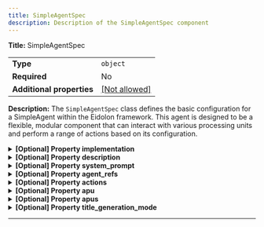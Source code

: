 ```yaml
---
title: SimpleAgentSpec
description: Description of the SimpleAgentSpec component
---
```


**Title:** SimpleAgentSpec

|                           |                                                         |
| ------------------------- | ------------------------------------------------------- |
| **Type**                  | `object`                                                |
| **Required**              | No                                                      |
| **Additional properties** | [[Not allowed]](# "Additional Properties not allowed.") |

**Description:** The `SimpleAgentSpec` class defines the basic configuration for a SimpleAgent within the Eidolon framework. This
agent is designed to be a flexible, modular component that can interact with various processing units and perform a
range of actions based on its configuration.

<details>
<summary>
<strong> [Optional] Property implementation</strong>  

</summary>
<blockquote>

|              |         |
| ------------ | ------- |
| **Type**     | `const` |
| **Required** | No      |

Specific value: `"SimpleAgent"`

</blockquote>
</details>

<details>
<summary>
<strong> [Optional] Property description</strong>  

</summary>
<blockquote>

**Title:** Description

|              |          |
| ------------ | -------- |
| **Type**     | `string` |
| **Required** | No       |
| **Default**  | `null`   |

</blockquote>
</details>

<details>
<summary>
<strong> [Optional] Property system_prompt</strong>  

</summary>
<blockquote>

**Title:** System Prompt

|              |                                                                                                       |
| ------------ | ----------------------------------------------------------------------------------------------------- |
| **Type**     | `string`                                                                                              |
| **Required** | No                                                                                                    |
| **Default**  | `"You are a helpful assistant. Always use the provided tools, if appropriate, to complete the task."` |

</blockquote>
</details>

<details>
<summary>
<strong> [Optional] Property agent_refs</strong>  

</summary>
<blockquote>

**Title:** Agent Refs

|              |                   |
| ------------ | ----------------- |
| **Type**     | `array of string` |
| **Required** | No                |
| **Default**  | `[]`              |

|                      | Array restrictions |
| -------------------- | ------------------ |
| **Min items**        | N/A                |
| **Max items**        | N/A                |
| **Items unicity**    | False              |
| **Additional items** | False              |
| **Tuple validation** | See below          |

| Each item of this array must be       | Description |
| ------------------------------------- | ----------- |
| [agent_refs items](#agent_refs_items) | -           |

## <a name="autogenerated_heading_1"></a>1. agent_refs items

|              |          |
| ------------ | -------- |
| **Type**     | `string` |
| **Required** | No       |

</blockquote>
</details>

<details>
<summary>
<strong> [Optional] Property actions</strong>  

</summary>
<blockquote>

**Title:** Actions

|              |                                                                                                                                                                                                                                                                                                   |
| ------------ | ------------------------------------------------------------------------------------------------------------------------------------------------------------------------------------------------------------------------------------------------------------------------------------------------- |
| **Type**     | `array`                                                                                                                                                                                                                                                                                           |
| **Required** | No                                                                                                                                                                                                                                                                                                |
| **Default**  | `[{"name": "converse", "title": null, "sub_title": null, "description": null, "user_prompt": "{{ body }}", "input_schema": {}, "output_schema": "str", "allow_file_upload": false, "supported_mime_types": [], "allowed_states": ["initialized", "idle", "http_error"], "output_state": "idle"}]` |

|                      | Array restrictions |
| -------------------- | ------------------ |
| **Min items**        | N/A                |
| **Max items**        | N/A                |
| **Items unicity**    | False              |
| **Additional items** | False              |
| **Tuple validation** | See below          |

| Each item of this array must be    | Description |
| ---------------------------------- | ----------- |
| [ActionDefinition](#actions_items) | -           |

## <a name="autogenerated_heading_1"></a>1. ActionDefinition

|                           |                                                                           |
| ------------------------- | ------------------------------------------------------------------------- |
| **Type**                  | `object`                                                                  |
| **Required**              | No                                                                        |
| **Additional properties** | [[Any type: allowed]](# "Additional Properties of any type are allowed.") |
| **Defined in**            | #/$defs/ActionDefinition                                                  |

<details>
<summary>
<strong> <a name="actions_items_name"></a>1.1. [Optional] Property name</strong>  

</summary>
<blockquote>

**Title:** Name

|              |              |
| ------------ | ------------ |
| **Type**     | `string`     |
| **Required** | No           |
| **Default**  | `"converse"` |

</blockquote>
</details>

<details>
<summary>
<strong> <a name="actions_items_title"></a>1.2. [Optional] Property title</strong>  

</summary>
<blockquote>

**Title:** Title

|              |          |
| ------------ | -------- |
| **Type**     | `string` |
| **Required** | No       |
| **Default**  | `null`   |

</blockquote>
</details>

<details>
<summary>
<strong> <a name="actions_items_sub_title"></a>1.3. [Optional] Property sub_title</strong>  

</summary>
<blockquote>

**Title:** Sub Title

|              |          |
| ------------ | -------- |
| **Type**     | `string` |
| **Required** | No       |
| **Default**  | `null`   |

</blockquote>
</details>

<details>
<summary>
<strong> <a name="actions_items_description"></a>1.4. [Optional] Property description</strong>  

</summary>
<blockquote>

**Title:** Description

|              |          |
| ------------ | -------- |
| **Type**     | `string` |
| **Required** | No       |
| **Default**  | `null`   |

</blockquote>
</details>

<details>
<summary>
<strong> <a name="actions_items_user_prompt"></a>1.5. [Optional] Property user_prompt</strong>  

</summary>
<blockquote>

**Title:** User Prompt

|              |                |
| ------------ | -------------- |
| **Type**     | `string`       |
| **Required** | No             |
| **Default**  | `"{{ body }}"` |

</blockquote>
</details>

<details>
<summary>
<strong> <a name="actions_items_input_schema"></a>1.6. [Optional] Property input_schema</strong>  

</summary>
<blockquote>

**Title:** Input Schema

|                           |                                                                                                                                      |
| ------------------------- | ------------------------------------------------------------------------------------------------------------------------------------ |
| **Type**                  | `object`                                                                                                                             |
| **Required**              | No                                                                                                                                   |
| **Additional properties** | [[Should-conform]](#actions_items_input_schema_additionalProperties "Each additional property must conform to the following schema") |
| **Default**               | `{}`                                                                                                                                 |

<details>
<summary>
<strong> <a name="actions_items_input_schema_additionalProperties"></a>1.6.1. Property additionalProperties</strong>  

</summary>
<blockquote>

|                           |                                                                           |
| ------------------------- | ------------------------------------------------------------------------- |
| **Type**                  | `object`                                                                  |
| **Required**              | No                                                                        |
| **Additional properties** | [[Any type: allowed]](# "Additional Properties of any type are allowed.") |

</blockquote>
</details>

</blockquote>
</details>

<details>
<summary>
<strong> <a name="actions_items_output_schema"></a>1.7. [Optional] Property output_schema</strong>  

</summary>
<blockquote>

**Title:** Output Schema

|                           |                                                                           |
| ------------------------- | ------------------------------------------------------------------------- |
| **Type**                  | `combining`                                                               |
| **Required**              | No                                                                        |
| **Additional properties** | [[Any type: allowed]](# "Additional Properties of any type are allowed.") |
| **Default**               | `"str"`                                                                   |

<blockquote>

| Any of(Option)                                  |
| ----------------------------------------------- |
| [item 0](#actions_items_output_schema_anyOf_i0) |
| [item 1](#actions_items_output_schema_anyOf_i1) |

<blockquote>

#### <a name="actions_items_output_schema_anyOf_i0"></a>1.7.1. Property `item 0`

|              |         |
| ------------ | ------- |
| **Type**     | `const` |
| **Required** | No      |

Must be one of:
* "str"
Specific value: `"str"`

</blockquote>
<blockquote>

#### <a name="actions_items_output_schema_anyOf_i1"></a>1.7.2. Property `item 1`

|                           |                                                                           |
| ------------------------- | ------------------------------------------------------------------------- |
| **Type**                  | `object`                                                                  |
| **Required**              | No                                                                        |
| **Additional properties** | [[Any type: allowed]](# "Additional Properties of any type are allowed.") |

</blockquote>

</blockquote>

</blockquote>
</details>

<details>
<summary>
<strong> <a name="actions_items_allow_file_upload"></a>1.8. [Optional] Property allow_file_upload</strong>  

</summary>
<blockquote>

**Title:** Allow File Upload

|              |           |
| ------------ | --------- |
| **Type**     | `boolean` |
| **Required** | No        |
| **Default**  | `false`   |

</blockquote>
</details>

<details>
<summary>
<strong> <a name="actions_items_supported_mime_types"></a>1.9. [Optional] Property supported_mime_types</strong>  

</summary>
<blockquote>

**Title:** Supported Mime Types

|              |                   |
| ------------ | ----------------- |
| **Type**     | `array of string` |
| **Required** | No                |
| **Default**  | `[]`              |

|                      | Array restrictions |
| -------------------- | ------------------ |
| **Min items**        | N/A                |
| **Max items**        | N/A                |
| **Items unicity**    | False              |
| **Additional items** | False              |
| **Tuple validation** | See below          |

| Each item of this array must be                                         | Description |
| ----------------------------------------------------------------------- | ----------- |
| [supported_mime_types items](#actions_items_supported_mime_types_items) | -           |

#### <a name="autogenerated_heading_2"></a>1.9.1. supported_mime_types items

|              |          |
| ------------ | -------- |
| **Type**     | `string` |
| **Required** | No       |

</blockquote>
</details>

<details>
<summary>
<strong> <a name="actions_items_allowed_states"></a>1.10. [Optional] Property allowed_states</strong>  

</summary>
<blockquote>

**Title:** Allowed States

|              |                                         |
| ------------ | --------------------------------------- |
| **Type**     | `array of string`                       |
| **Required** | No                                      |
| **Default**  | `["initialized", "idle", "http_error"]` |

|                      | Array restrictions |
| -------------------- | ------------------ |
| **Min items**        | N/A                |
| **Max items**        | N/A                |
| **Items unicity**    | False              |
| **Additional items** | False              |
| **Tuple validation** | See below          |

| Each item of this array must be                             | Description |
| ----------------------------------------------------------- | ----------- |
| [allowed_states items](#actions_items_allowed_states_items) | -           |

#### <a name="autogenerated_heading_3"></a>1.10.1. allowed_states items

|              |          |
| ------------ | -------- |
| **Type**     | `string` |
| **Required** | No       |

</blockquote>
</details>

<details>
<summary>
<strong> <a name="actions_items_output_state"></a>1.11. [Optional] Property output_state</strong>  

</summary>
<blockquote>

**Title:** Output State

|              |          |
| ------------ | -------- |
| **Type**     | `string` |
| **Required** | No       |
| **Default**  | `"idle"` |

</blockquote>
</details>

</blockquote>
</details>

<details>
<summary>
<strong> [Optional] Property apu</strong>  

</summary>
<blockquote>

|              |                             |
| ------------ | --------------------------- |
| **Type**     | [`Reference[APU]`](/docs/components/apu/overview)            |
| **Required** | No                          |
| **Default**  | `{"implementation": "APU"}` |

</blockquote>
</details>

<details>
<summary>
<strong> [Optional] Property apus</strong>  

</summary>
<blockquote>

**Title:** Apus

|              |         |
| ------------ | ------- |
| **Type**     | `array` |
| **Required** | No      |
| **Default**  | `[]`    |

|                      | Array restrictions |
| -------------------- | ------------------ |
| **Min items**        | N/A                |
| **Max items**        | N/A                |
| **Items unicity**    | False              |
| **Additional items** | False              |
| **Tuple validation** | See below          |

| Each item of this array must be | Description |
| ------------------------------- | ----------- |
| [NamedAPU](#apus_items)         | -           |

## <a name="autogenerated_heading_1"></a>1. NamedAPU

|                           |                                                                           |
| ------------------------- | ------------------------------------------------------------------------- |
| **Type**                  | `object`                                                                  |
| **Required**              | No                                                                        |
| **Additional properties** | [[Any type: allowed]](# "Additional Properties of any type are allowed.") |
| **Defined in**            | #/$defs/NamedAPU                                                          |

<details>
<summary>
<strong> <a name="apus_items_title"></a>1.1. [Optional] Property title</strong>  

</summary>
<blockquote>

**Title:** Title

|              |          |
| ------------ | -------- |
| **Type**     | `string` |
| **Required** | No       |
| **Default**  | `null`   |

</blockquote>
</details>

<details>
<summary>
<strong> <a name="apus_items_apu"></a>1.2. [Optional] Property apu</strong>  

</summary>
<blockquote>

|              |                             |
| ------------ | --------------------------- |
| **Type**     | [`Reference[APU]`](/docs/components/apu/overview)            |
| **Required** | No                          |
| **Default**  | `{"implementation": "APU"}` |

</blockquote>
</details>

<details>
<summary>
<strong> <a name="apus_items_default"></a>1.3. [Optional] Property default</strong>  

</summary>
<blockquote>

**Title:** Default

|              |           |
| ------------ | --------- |
| **Type**     | `boolean` |
| **Required** | No        |
| **Default**  | `false`   |

</blockquote>
</details>

</blockquote>
</details>

<details>
<summary>
<strong> [Optional] Property title_generation_mode</strong>  

</summary>
<blockquote>

**Title:** Title Generation Mode

|              |                    |
| ------------ | ------------------ |
| **Type**     | `enum (of string)` |
| **Required** | No                 |
| **Default**  | `"auto"`           |

Must be one of:
* "none"
* "on_request"
* "auto"

</blockquote>
</details>

----------------------------------------------------------------------------------------------------------------------------
